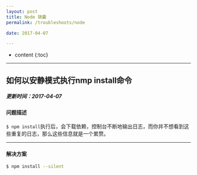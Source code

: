 ```yaml
---
layout: post
title: Node 锦囊
permalink: /troubleshoots/node

date: 2017-04-07

---
```


* content
{:toc}

---

## 如何以安静模式执行nmp install命令

##### 更新时间：2017-04-07

#### 问题描述
`$ npm install`执行后，会下载依赖，控制台不断地输出日志，而你并不想看到这些重复的日志，那么这些信息就是一个累赘。

---

#### 解决方案

```sh
$ npm install --silent
```
